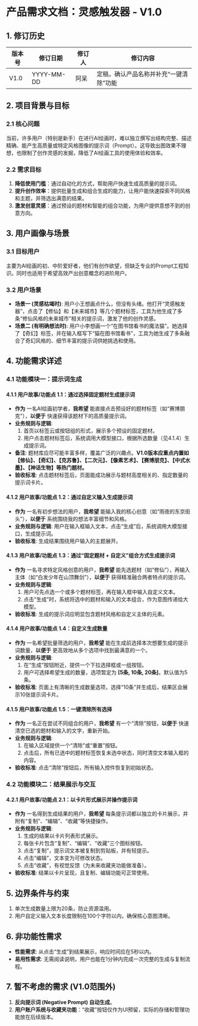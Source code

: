 # **产品需求文档：灵感触发器 - V1.0**

## 1. 修订历史
| 版本号 | 修订日期   | 修订人 | 修订内容 |
| ------ | ---------- | ------ | -------- |
| V1.0   | YYYY-MM-DD | 阿呆   | 定稿，确认产品名称并补充“一键清除”功能 |

## 2. 项目背景与目标
### 2.1 核心问题
当前，许多用户（特别是新手）在进行AI绘画时，难以独立撰写出结构完整、描述精确、能产生高质量或特定风格图像的提示词（Prompt）。这导致出图效果不理想，也限制了创作灵感的发掘，降低了AI绘画工具的使用体验和效率。

### 2.2 需求目标
1.  **降低使用门槛**：通过自动化的方式，帮助用户快速生成高质量的提示词。
2.  **提升创作效率**：提供批量生成和组合生成的能力，让用户能快速探索不同风格和主题，并筛选出满意的结果。
3.  **激发创意灵感**：通过预设的题材和智能的组合功能，为用户提供意想不到的创意方向。

## 3. 用户画像与场景
### 3.1 目标用户
主要为AI绘画的初、中阶爱好者，他们有创作欲望，但缺乏专业的Prompt工程知识。同时也适用于希望高效产出创意概念的进阶用户。

### 3.2 用户场景
*   **场景一 (灵感枯竭时)**: 用户小王想画点什么，但没有头绪。他打开“灵感触发器”，点击了【修仙】和【未来城市】等几个题材标签，工具为他生成了多条“修仙风格的未来城市”相关的提示词，激发了他的创作灵感。
*   **场景二 (有明确想法时)**: 用户小李想画一个“在图书馆看书的魔法猫”。她选择了【奇幻】标签，并在输入框写下“猫在图书馆看书”，工具为她生成了多条融合了奇幻风格的、细节丰富的提示词供她挑选和使用。

## 4. 功能需求详述
### 4.1 功能模块一：提示词生成
#### 4.1.1 用户故事/功能点 1.1：通过选择固定题材生成提示词
*   **作为** 一名AI绘画初学者，**我希望** 能直接点击预设好的题材标签（如“赛博朋克”），**以便于** 快速获得该题材下的高质量提示词。
*   **业务规则与逻辑**:
    1.  首页以标签云或按钮组的形式，展示多个预设的固定题材。
    2.  用户点击题材标签后，系统调用大模型接口，根据所选数量（见4.1.4）生成提示词。
*   **备注**: 题材库应尽可能丰富多样，覆盖广泛的兴趣点。**V1.0版本应重点内置如【修仙】、【奇幻】、【克苏鲁】、【二次元】、【像素艺术】、【赛博朋克】、【中式水墨】、【神话生物】等热门题材。**
*   **验收标准**: 点击题材标签后，页面能成功展示与题材高度相关的、指定数量的提示词卡片。

#### 4.1.2 用户故事/功能点 1.2：通过自定义输入生成提示词
*   **作为** 一名有初步想法的用户，**我希望** 能输入我的核心创意（如“雨夜的东京街头”），**以便于** 系统围绕我的想法丰富细节和风格。
*   **业务规则与逻辑**: 用户在输入框输入文本，点击“生成”后，系统调用大模型接口，生成提示词。
*   **验收标准**: 生成结果围绕用户输入的主题展开。

#### 4.1.3 用户故事/功能点 1.3：通过“固定题材 + 自定义”组合方式生成提示词
*   **作为** 一名寻求特定风格创意的用户，**我希望** 能先选题材（如“修仙”），再输入主体（如“白发少年在山顶舞剑”），**以便于** 获得精准融合两者特点的提示词。
*   **业务规则与逻辑**:
    1.  用户可先点选一个或多个题材标签，再在输入框中输入自定义文本。
    2.  点击“生成”时，系统将选中的题材和输入的文本组合，作为意图传递给大模型。
*   **验收标准**: 生成的提示词应明显包含题材风格和自定义主体的元素。

#### 4.1.4 用户故事/功能点 1.4：自定义生成数量
*   **作为** 一名希望批量筛选的用户，**我希望** 能在生成前选择本次想要生成的提示词数量，**以便于** 更高效地从多个选项中找到最满意的一个。
*   **业务规则与逻辑**:
    1.  在“生成”按钮附近，提供一个下拉选择框或一组按钮。
    2.  用户可选择希望生成的数量，选项暂定为 **[5条, 10条, 20条]**。默认值为5条。
*   **验收标准**: 页面上有清晰的生成数量选项，选择“10条”并生成后，结果区会展示10张提示词卡片。

#### 4.1.5 用户故事/功能点 1.5：一键清除所有选择
*   **作为** 一名正在尝试不同组合的用户，**我希望** 有一个“清除”按钮，**以便于** 快速清空已选的题材和输入的文字，重新开始。
*   **业务规则与逻辑**:
    1.  在输入区域提供一个“清除”或“重置”按钮。
    2.  点击后，所有已选中的题材标签恢复未选中状态，同时清空文本输入框的内容。
*   **验收标准**: 点击“清除”按钮后，所有输入控件恢复到初始状态。

### 4.2 功能模块二：结果展示与交互
#### 4.2.1 用户故事/功能点 2.1：以卡片形式展示并操作提示词
*   **作为** 一名得到生成结果的用户，**我希望** 每条提示词都以独立的卡片展示，并附有“复制”、“编辑”、“收藏”等快捷操作。
*   **业务规则与逻辑**:
    1.  生成的结果以卡片列表形式展示。
    2.  每张卡片包含“复制”、“编辑”、“收藏”三个图标按钮。
    3.  点击“复制”，提示词文本被复制到剪贴板，并有轻提示。
    4.  点击“编辑”，文本变为可修改状态。
    5.  点击“收藏”，有视觉反馈（为未来收藏夹功能做准备）。
*   **验收标准**: 结果以卡片呈现，且复制、编辑功能可正常使用。

## 5. 边界条件与约束
1.  单次生成数量上限为20条，防止资源滥用。
2.  用户自定义输入文本长度限制在100个字符以内，确保核心意图清晰。

## 6. 非功能性需求
*   **性能需求**: 从点击“生成”到结果展示，响应时间应在5秒以内。
*   **易用性需求**: 无需阅读说明，用户也能在1分钟内完成一次完整的生成与复制流程。

## 7. 暂不考虑的需求 (V1.0范围外)
1.  **反向提示词 (Negative Prompt) 自动生成**。
2.  **用户账户系统与收藏夹功能**：“收藏”按钮仅作为UI预留，实际的存储和管理功能放在后续版本。